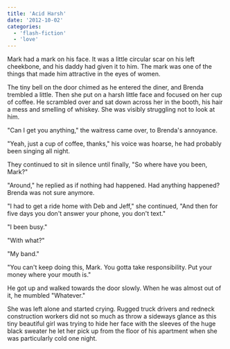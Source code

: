 ```yaml
---
title: 'Acid Harsh'
date: '2012-10-02'
categories:
  - 'flash-fiction'
  - 'love'
---
```


Mark had a mark on his face. It was a little circular scar on his left
cheekbone, and his daddy had given it to him. The mark was one of the things
that made him attractive in the eyes of women.

<!-- truncate -->


The tiny bell on the door chimed as he entered the diner, and Brenda trembled a
little. Then she put on a harsh little face and focused on her cup of coffee. He
scrambled over and sat down across her in the booth, his hair a mess and
smelling of whiskey. She was visibly struggling not to look at him.

"Can I get you anything," the waitress came over, to Brenda's annoyance.

"Yeah, just a cup of coffee, thanks," his voice was hoarse, he had probably been
singing all night.

They continued to sit in silence until finally, "So where have you been, Mark?"

"Around," he replied as if nothing had happened. Had anything happened? Brenda
was not sure anymore.

"I had to get a ride home with Deb and Jeff," she continued, "And then for five
days you don't answer your phone, you don't text."

"I been busy."

"With what?"

"My band."

"You can't keep doing this, Mark. You gotta take responsibility. Put your money
where your mouth is."

He got up and walked towards the door slowly. When he was almost out of it, he
mumbled "Whatever."

She was left alone and started crying. Rugged truck drivers and redneck
construction workers did not so much as throw a sideways glance as this tiny
beautiful girl was trying to hide her face with the sleeves of the huge black
sweater he let her pick up from the floor of his apartment when she was
particularly cold one night.
